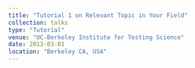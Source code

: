 ```yaml
---
title: "Tutorial 1 on Relevant Topic in Your Field"
collection: talks
type: "Tutorial"
venue: "UC-Berkeley Institute for Testing Science"
date: 2013-03-01
location: "Berkeley CA, USA"
---
```

